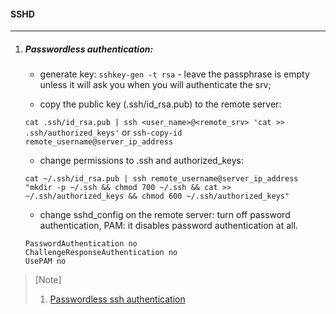 #### SSHD
----------

1. ##### Passwordless authentication:

    - generate key: `sshkey-gen -t rsa` - leave the passphrase is empty unless it will ask you when you will authenticate the srv;

    - copy the public key (.ssh/id_rsa.pub) to the remote server:

    `cat .ssh/id_rsa.pub | ssh <user_name>@<remote_srv> 'cat >> .ssh/authorized_keys'`
    or
    `ssh-copy-id remote_username@server_ip_address`

    - change permissions to .ssh and authorized_keys:

    `cat ~/.ssh/id_rsa.pub | ssh remote_username@server_ip_address "mkdir -p ~/.ssh && chmod 700 ~/.ssh && cat >> ~/.ssh/authorized_keys && chmod 600 ~/.ssh/authorized_keys"`

    - change sshd_config on the remote server: turn off password authentication, PAM: it disables password authentication at all.

    ```
    PasswordAuthentication no
    ChallengeResponseAuthentication no
    UsePAM no
    ```

>[Note]
> 1. [Passwordless ssh authentication](https://linuxize.com/post/how-to-setup-passwordless-ssh-login/)
